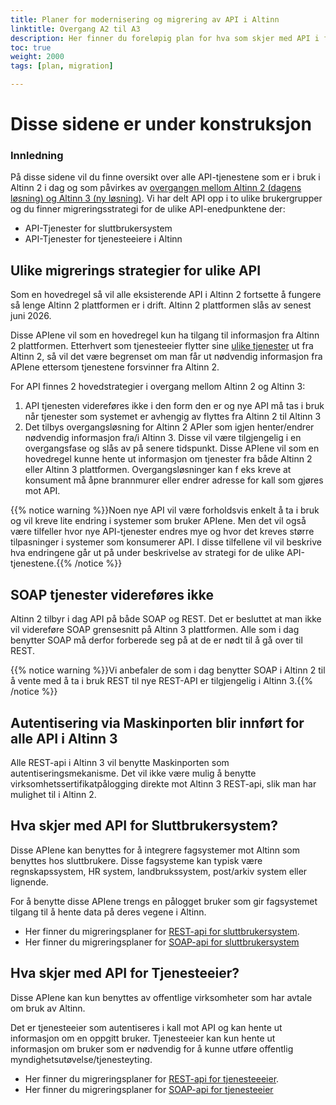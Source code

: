 ```yaml
---
title: Planer for modernisering og migrering av API i Altinn
linktitle: Overgang A2 til A3
description: Her finner du foreløpig plan for hva som skjer med API i forbindelse med modernisering av Altinn som skjer i perioden 2021 - 2025. Planen vil bli endret underveis. 
toc: true
weight: 2000
tags: [plan, migration]

---
```

# Disse sidene er under konstruksjon

### Innledning
På disse sidene vil du finne oversikt over alle API-tjenestene som er i bruk i Altinn 2 i dag og som påvirkes av [overgangen mellom Altinn 2 (dagens løsning) og Altinn 3 (ny løsning)](https://samarbeid.digdir.no/eformidling/modernisering-av-altinn/1799). 
Vi har delt API opp i to ulike brukergrupper og du finner migreringsstrategi for de ulike API-enedpunktene der: 
- API-Tjenester for sluttbrukersystem
- API-Tjenester for tjenesteeiere i Altinn
## Ulike migrerings strategier for ulike API
Som en hovedregel så vil alle eksisterende API i Altinn 2 fortsette å fungere så lenge Altinn 2 plattformen er i drift. Altinn 2 plattformen slås av senest juni 2026. 

Disse APIene vil som en hovedregel kun ha tilgang til informasjon fra Altinn 2 plattformen. Etterhvert som tjenesteeier flytter sine [ulike tjenester](/docs/api/api-migration/servicemigration/) ut fra Altinn 2, så vil det være begrenset om man 
får ut nødvendig informasjon fra APIene ettersom tjenestene forsvinner fra Altinn 2. 

For API finnes 2 hovedstrategier i overgang mellom Altinn 2 og Altinn 3:

1. API tjenesten videreføres ikke i den form den er og nye API  må tas i bruk når tjenester som systemet er avhengig av flyttes fra Altinn 2 til Altinn 3
2. Det tilbys overgangsløsning for Altinn 2 APIer som igjen henter/endrer nødvendig informasjon fra/i Altinn 3. Disse vil være tilgjengelig i en overgangsfase og slås av på senere tidspunkt. 
Disse APIene vil som en hovedregel kunne hente ut informasjon om tjenester fra både Altinn 2 eller Altinn 3 plattformen. Overgangsløsninger kan f eks kreve at konsument må åpne brannmurer eller endrer adresse for kall som gjøres mot API.


{{% notice warning %}}Noen nye API vil være forholdsvis enkelt å ta i bruk og vil kreve lite endring i systemer som bruker APIene. 
Men det vil også være tilfeller hvor nye API-tjenester endres mye og hvor det kreves større tilpasninger i systemer som konsumerer API.
I disse tilfellene vil vil beskrive hva endringene går ut på under beskrivelse av strategi for de ulike API-tjenestene.{{% /notice %}}

## SOAP tjenester videreføres ikke
Altinn 2 tilbyr i dag API på både SOAP og REST. Det er besluttet at man ikke vil videreføre SOAP grensesnitt på Altinn 3 plattformen. 
Alle som i dag benytter SOAP må derfor forberede seg på at de er nødt til å gå over til REST. 

{{% notice warning %}}Vi anbefaler de som i dag benytter SOAP i Altinn 2 til å vente med å ta i bruk REST til nye REST-API er tilgjengelig i Altinn 3.{{% /notice %}}

## Autentisering via Maskinporten blir innført for alle API i Altinn 3
Alle REST-api i Altinn 3 vil benytte Maskinporten som autentiseringsmekanisme. Det vil ikke være mulig å benytte virksomhetssertifikatpålogging direkte mot Altinn 3 REST-api, slik man har mulighet til i Altinn 2.

## Hva skjer med API for Sluttbrukersystem?
Disse APIene kan benyttes for å integrere fagsystemer mot Altinn som benyttes hos sluttbrukere.
Disse fagsysteme kan typisk være regnskapssystem, HR system, landbrukssystem, post/arkiv system eller lignende. 

For å benytte disse APIene trengs en pålogget bruker som gir fagsystemet tilgang til å hente data på deres vegene i Altinn.
- Her finner du migreringsplaner for [REST-api for sluttbrukersystem](/docs/api/api-migration/rest-sbs/). 
- Her finner du migreringsplaner for [SOAP-api for sluttbrukersystem](/docs/api/api-migration/soap/)

## Hva skjer med API for Tjenesteeier?
Disse APIene kan kun benyttes av offentlige virksomheter som har avtale om bruk av Altinn. 

Det er tjenesteeier som autentiseres i kall mot API og kan hente ut informasjon om en oppgitt bruker. 
Tjenesteeier kan kun hente ut informasjon om bruker som er nødvendig for å kunne utføre offentlig myndighetsutøvelse/tjenesteyting. 

- Her finner du migreringsplaner for [REST-api for tjenesteeeier](/docs/api/api-migration/rest-te/). 
- Her finner du migreringsplaner for [SOAP-api for tjenesteeier](/docs/api/api-migration/soap/)
  



